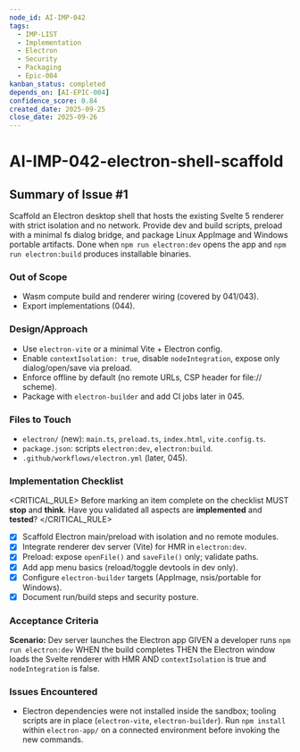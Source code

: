 ```yaml
---
node_id: AI-IMP-042
tags:
  - IMP-LIST
  - Implementation
  - Electron
  - Security
  - Packaging
  - Epic-004
kanban_status: completed
depends_on: [AI-EPIC-004]
confidence_score: 0.84
created_date: 2025-09-25
close_date: 2025-09-26
---
```


# AI-IMP-042-electron-shell-scaffold

## Summary of Issue #1
Scaffold an Electron desktop shell that hosts the existing Svelte 5 renderer with strict isolation and no network. Provide dev and build scripts, preload with a minimal fs dialog bridge, and package Linux AppImage and Windows portable artifacts. Done when `npm run electron:dev` opens the app and `npm run electron:build` produces installable binaries.

### Out of Scope
- Wasm compute build and renderer wiring (covered by 041/043).
- Export implementations (044).

### Design/Approach
- Use `electron-vite` or a minimal Vite + Electron config.
- Enable `contextIsolation: true`, disable `nodeIntegration`, expose only dialog/open/save via preload.
- Enforce offline by default (no remote URLs, CSP header for file:// scheme).
- Package with `electron-builder` and add CI jobs later in 045.

### Files to Touch
- `electron/` (new): `main.ts`, `preload.ts`, `index.html`, `vite.config.ts`.
- `package.json`: scripts `electron:dev`, `electron:build`.
- `.github/workflows/electron.yml` (later, 045).

### Implementation Checklist

<CRITICAL_RULE>
Before marking an item complete on the checklist MUST **stop** and **think**. Have you validated all aspects are **implemented** and **tested**?
</CRITICAL_RULE>

- [x] Scaffold Electron main/preload with isolation and no remote modules.
- [x] Integrate renderer dev server (Vite) for HMR in `electron:dev`.
- [x] Preload: expose `openFile()` and `saveFile()` only; validate paths.
- [x] Add app menu basics (reload/toggle devtools in dev only).
- [x] Configure `electron-builder` targets (AppImage, nsis/portable for Windows).
- [x] Document run/build steps and security posture.

### Acceptance Criteria
**Scenario:** Dev server launches the Electron app
GIVEN a developer runs `npm run electron:dev`
WHEN the build completes
THEN the Electron window loads the Svelte renderer with HMR
AND `contextIsolation` is true and `nodeIntegration` is false.

### Issues Encountered
- Electron dependencies were not installed inside the sandbox; tooling scripts are in place (`electron-vite`, `electron-builder`). Run `npm install` within `electron-app/` on a connected environment before invoking the new commands.
